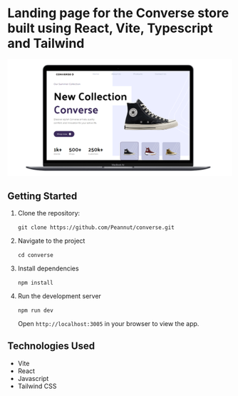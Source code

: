 # Landing page for the Converse store built using React, Vite, Typescript and Tailwind

<img src="src/assets/images/websitemockup.png" >


## Getting Started

1. Clone the repository:

   ```git clone https://github.com/Peannut/converse.git```

2. Navigate to the project

   ```cd converse```
   
4. Install dependencies

   ```npm install```
   
6. Run the development server

   ```npm run dev```

   Open ```http://localhost:3005``` in your browser to view the app.


## Technologies Used

- Vite
- React
- Javascript
- Tailwind CSS